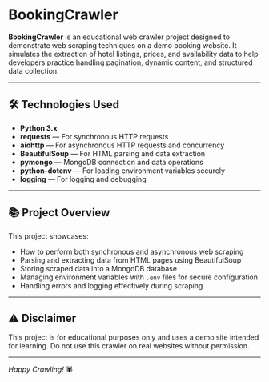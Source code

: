 # BookingCrawler

**BookingCrawler** is an educational web crawler project designed to demonstrate web scraping techniques on a demo booking website. It simulates the extraction of hotel listings, prices, and availability data to help developers practice handling pagination, dynamic content, and structured data collection.

---

## 🛠️ Technologies Used

- **Python 3.x**  
- **requests** — For synchronous HTTP requests  
- **aiohttp** — For asynchronous HTTP requests and concurrency  
- **BeautifulSoup** — For HTML parsing and data extraction  
- **pymongo** — MongoDB connection and data operations  
- **python-dotenv** — For loading environment variables securely  
- **logging** — For logging and debugging  

---

## 📚 Project Overview

This project showcases:

- How to perform both synchronous and asynchronous web scraping  
- Parsing and extracting data from HTML pages using BeautifulSoup  
- Storing scraped data into a MongoDB database  
- Managing environment variables with `.env` files for secure configuration  
- Handling errors and logging effectively during scraping  

---

## ⚠️ Disclaimer

This project is for educational purposes only and uses a demo site intended for learning. Do not use this crawler on real websites without permission.

---

*Happy Crawling!* 🕷️

